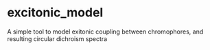 # excitonic_model
A simple tool to model exitonic coupling between chromophores, and resulting circular dichroism spectra
